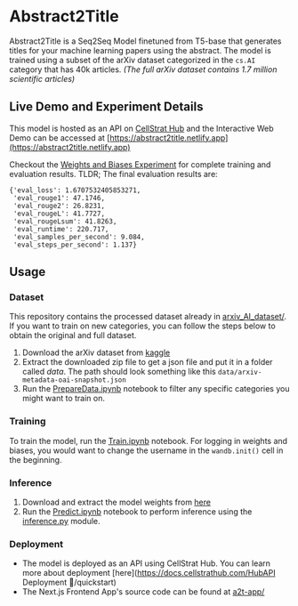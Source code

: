 # Abstract2Title

Abstract2Title is a Seq2Seq Model finetuned from T5-base that generates titles for your machine learning papers using the abstract. The model is trained using a subset of the arXiv dataset categorized in the `cs.AI` category that has 40k articles. _(The full arXiv dataset contains 1.7 million scientific articles)_

## Live Demo and Experiment Details

This model is hosted as an API on [CellStrat Hub](https://cellstrathub.com/) and the Interactive Web Demo can be accessed at [https://abstract2title.netlify.app](https://abstract2title.netlify.app)

Checkout the [Weights and Biases Experiment](https://wandb.ai/nerdimite/abstract-to-title) for complete training and evaluation results. TLDR; The final evaluation results are:

```
{'eval_loss': 1.6707532405853271,
 'eval_rouge1': 47.1746,
 'eval_rouge2': 26.8231,
 'eval_rougeL': 41.7727,
 'eval_rougeLsum': 41.8263,
 'eval_runtime': 220.717,
 'eval_samples_per_second': 9.084,
 'eval_steps_per_second': 1.137}
```

## Usage

### Dataset

This repository contains the processed dataset already in [arxiv_AI_dataset/](arxiv_AI_dataset). If you want to train on new categories, you can follow the steps below to obtain the original and full dataset.

1. Download the arXiv dataset from [kaggle](https://www.kaggle.com/Cornell-University/arxiv)
2. Extract the downloaded zip file to get a json file and put it in a folder called _data_. The path should look something like this `data/arxiv-metadata-oai-snapshot.json`
3. Run the [PrepareData.ipynb](PrepareData.ipynb) notebook to filter any specific categories you might want to train on.

### Training

To train the model, run the [Train.ipynb](Train.ipynb) notebook. For logging in weights and biases, you would want to change the username in the `wandb.init()` cell in the beginning.

### Inference

1. Download and extract the model weights from [here]()
2. Run the [Predict.ipynb](Predict.ipynb) notebook to perform inference using the [inference.py](inference.py) module.

### Deployment

- The model is deployed as an API using CellStrat Hub. You can learn more about deployment [here](https://docs.cellstrathub.com/HubAPI Deployment 🚀/quickstart)
- The Next.js Frontend App's source code can be found at [a2t-app/](a2t-app/)

